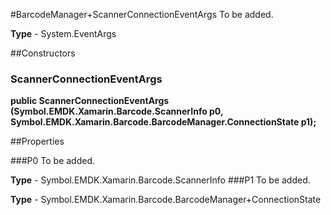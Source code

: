 #BarcodeManager+ScannerConnectionEventArgs
To be added.

**Type** - System.EventArgs

##Constructors
### ScannerConnectionEventArgs 
**public ScannerConnectionEventArgs (Symbol.EMDK.Xamarin.Barcode.ScannerInfo p0, Symbol.EMDK.Xamarin.Barcode.BarcodeManager.ConnectionState p1);**

##Properties

###P0
To be added.

**Type** - Symbol.EMDK.Xamarin.Barcode.ScannerInfo
###P1
To be added.

**Type** - Symbol.EMDK.Xamarin.Barcode.BarcodeManager+ConnectionState


